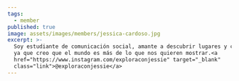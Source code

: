 ```yaml
---
tags:
  - member
published: true
image: assets/images/members/jessica-cardoso.jpg
excerpt: >-
  Soy estudiante de comunicación social, amante a descubrir lugares y culturas,
  ya que creo que el mundo es más de lo que nos quieren mostrar.<a
  href="https://www.instagram.com/exploraconjessie" target="_blank"
  class="link">@exploraconjessie</a>
---
```

